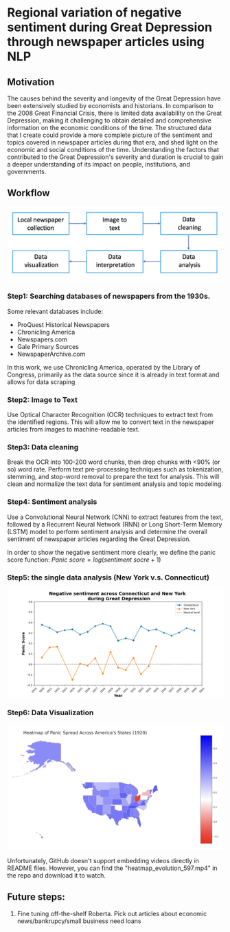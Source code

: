 # Regional variation of negative sentiment during Great Depression through newspaper articles using NLP

## Motivation
The causes behind the severity and longevity of the Great Depression have been extensively studied by economists and historians. In comparison to the 2008 Great Financial Crisis, there is limited data availability on the Great Depression, making it challenging to obtain detailed and comprehensive information on the economic conditions of the time. The structured data that I create could provide a more complete picture of the sentiment and topics covered in newspaper articles during that era, and shed light on the economic and social conditions of the time. Understanding the factors that contributed to the Great Depression's severity and duration is crucial to gain a deeper understanding of its impact on people, institutions, and governments.


## Workflow
<p align="center">
  <img src="process.png" alt="Your Image" width="650" >
</p>


### Step1: Searching databases of newspapers from the 1930s.

Some relevant databases include:
- ProQuest Historical Newspapers
- Chronicling America
- Newspapers.com
- Gale Primary Sources
- NewspaperArchive.com

In this work, we use Chronicling America, operated by the Library of Congress, primarily as the data source since it is already in text format and allows for data scraping

### Step2: Image to Text

Use Optical Character Recognition (OCR) techniques to extract text from the identified regions. 
This will allow me to convert text in the newspaper articles from images to machine-readable text.

### Step3:  Data cleaning

Break the OCR into 100-200 word chunks, then drop chunks with <90% (or so) word rate. Perform text pre-processing techniques such as tokenization, stemming, and stop-word removal to prepare the text for analysis. This will clean and normalize the text data for sentiment analysis and topic modeling.

### Step4: Sentiment analysis

Use a Convolutional Neural Network (CNN) to extract features from the text, followed by a Recurrent Neural Network (RNN) or Long Short-Term Memory (LSTM) model to perform sentiment analysis and determine the overall sentiment of newspaper articles regarding the Great Depression.


In order to show the negative sentiment more clearly, we define the panic score function:
$Panic \ score = log(sentiment \  socre + 1)$

### Step5: the single data analysis (New York v.s. Connecticut)

<p align="center">
  <img src="Comparison.png" alt="Your Image" width="650" >
</p>


### Step6: Data Visualization

<p align="center">
  <img src="Heatmap_1920.png" alt="Your Image" width="650" >
</p>


Unfortunately, GitHub doesn't support embedding videos directly in README files. However, you can find the "heatmap_evolution_597.mp4" in the repo and download it to watch.



## Future steps:
1. Fine tuning off-the-shelf Roberta. Pick out articles about economic news/bankrupcy/small business need loans
